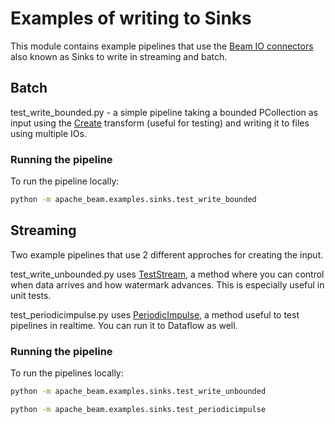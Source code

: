 <!--
    Licensed to the Apache Software Foundation (ASF) under one
    or more contributor license agreements.  See the NOTICE file
    distributed with this work for additional information
    regarding copyright ownership.  The ASF licenses this file
    to you under the Apache License, Version 2.0 (the
    "License"); you may not use this file except in compliance
    with the License.  You may obtain a copy of the License at

      http://www.apache.org/licenses/LICENSE-2.0

    Unless required by applicable law or agreed to in writing,
    software distributed under the License is distributed on an
    "AS IS" BASIS, WITHOUT WARRANTIES OR CONDITIONS OF ANY
    KIND, either express or implied.  See the License for the
    specific language governing permissions and limitations
    under the License.
-->

# Examples of writing to Sinks

This module contains example pipelines that use the [Beam IO connectors](https://beam.apache.org/documentation/io/connectors/) also known as Sinks to write in streaming and batch.

## Batch

test_write_bounded.py - a simple pipeline taking a bounded PCollection
as input using the [Create](https://beam.apache.org/releases/pydoc/current/apache_beam.transforms.core.html#apache_beam.transforms.core.Create)
 transform (useful for testing) and writing it to files using multiple IOs.

### Running the pipeline

To run the pipeline locally:

```sh
python -m apache_beam.examples.sinks.test_write_bounded
```

## Streaming

Two example pipelines that use 2 different approches for creating the input.

test_write_unbounded.py uses [TestStream](https://beam.apache.org/releases/javadoc/current/org/apache/beam/sdk/testing/TestStream.html),
a method where you can control when data arrives and how watermark advances.
This is especially useful in unit tests.

test_periodicimpulse.py uses [PeriodicImpulse](https://beam.apache.org/releases/pydoc/current/apache_beam.transforms.periodicsequence.html#apache_beam.transforms.periodicsequence.PeriodicImpulse),
a method useful to test pipelines in realtime. You can run it to Dataflow as well.

### Running the pipeline

To run the pipelines locally:

```sh
python -m apache_beam.examples.sinks.test_write_unbounded
```

```sh
python -m apache_beam.examples.sinks.test_periodicimpulse
```